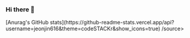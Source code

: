 ### Hi there 👋 ###

<picture>
<source>
[Anurag's GitHub stats](https://github-readme-stats.vercel.app/api?username=jeonjin616&theme=codeSTACKr&show_icons=true)
/source>
</picture>

<!--
**jeonjin616/jeonjin616** is a ✨ _special_ ✨ repository because its `README.md` (this file) appears on your GitHub profile.

Here are some ideas to get you started:

- 🔭 I’m currently working on ...
- 🌱 I’m currently learning ...
- 👯 I’m looking to collaborate on ...
- 🤔 I’m looking for help with ...
- 💬 Ask me about ...
- 📫 How to reach me: ...
- 😄 Pronouns: ...
- ⚡ Fun fact: ...
-->

